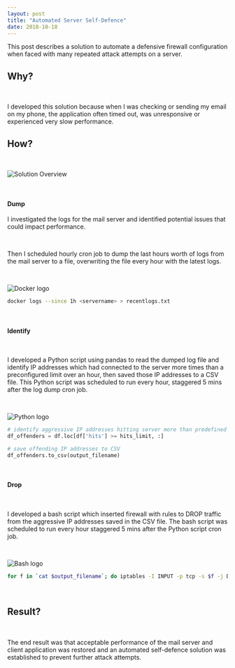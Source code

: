 ```yaml
---
layout: post
title: "Automated Server Self-Defence"
date: 2018-10-18
---
```


This post describes a solution to automate a defensive firewall configuration when faced with many repeated attack attempts on a server.

## Why? 

&nbsp;

I developed this solution because when I was checking or sending my email on my phone, the application often timed out, was unresponsive or experienced very slow performance.

## How?

&nbsp;

![Solution Overview](https://www.draw.io/?lightbox=1&highlight=0000ff&edit=_blank&layers=1&nav=1&title=Untitled%20Diagram.xml#R7ZpRb6M4EIB%2FTR6JwCYJeQxp2V1pV6rUk%2B4xcsEBqwYj4zTkfv3ZYBLANA27adXdTas2eAy2mW%2FGnrEzgeu0%2FMJRnvxgEaYTYMecRBN4NwHAkX9SEJW66IK5lhxqyWK2rAXqmUfyH9Y32lq6IxEuOm0JxqggeVcYsizDoejIEOds371ty2h3YDmKsSF4DBE1pf%2BSSCS11AOLk%2FwrJnHS9OzM9es8ofA55myX6f4mAG6rn7o6RU1b%2BkWLBEVs3xLB%2Bwlcc8ZEfZWWa0yVbhvN6ucmIHjlhuPQOc7Ehc%2FA%2BoYXRHe4GXc1OnFoNIKzaKUUK0sZy6TQT0RKZcmRl2aXehQ46uhZ9%2F4FsxQLflCwNKj4KFKPJS3dzvTo9ycOjYhjigR5GejhgRE5klPzBdvxEGupelSbIbR1U9pQh3TVb0sgHmNhtgW8t9qSF62XP4kqGsNk3BsZXW4mjCuQMdv6CTKzG5mm5ev5jNnWT5BZGGS%2BylehB4OPwKXoQikEZ894zSjjJ2hbQmlPhCiJM1kMJTws5f4L5oLI9WOlK1ISRaobf58QgR9zFKo%2B93K1lLJqfcBqtLZqnmWiaV4uF371q%2BWPerD2q9aiOsblL9oLMO3Ftc9PlMOgzlDxBvzFn6U3KNeDAuHgvHYGynIIimPfqFyRiuuNdRXHMbB8R4WaTxM5kRXyk7K4%2BD0Yraufc%2BvdVbBAE8uyi8XxZh0szmI2FgswsKzimOOiUOspsL893Ji8wcSxz0OB9tgZzDFzl3842m5JqPI%2BztIbmCs4izsb7SwXxMcy%2Bc3VJUmrdLwNo69TwfKW9Dt6wvSBFUQQpmqfmBCSNPSpqvCPOXhLtToLh37V2arI620DBQE1hS0pFRlfj%2BcuEULtN6zUS4MgjDI4JSHLtkQS5NNQ2VYQIYHkh5JLIwsKFhJErRRHBFmg2hYIVBKnKzZVxaZTkHM520QsfMbccoA3zbP4w%2FHDLn7ggl60Nxr%2F%2FA%2FED97Ez8pDjDN5MXfLucKeEgnhkGNVqaYcq7Tyg0hY9gGYgYkZ9DDD7uzblC%2FHbOZaBuYBvJdyqoxDqimg5EkhoCTfIC4DoSDDYs%2F4M1FKDALC8R5RupHuU36ICzXZzDkX6urW9Ua7kBmcr7m097%2FAjTK8tw4YcUsGV4zu1PiKyqnkv5bIst3jjPmJ1tKeJcB5L0tzx1pCk3NcMpmGaqfD5xIeFq%2BEIC0DOUUjdUkgbQvW0n531R03f1q6Az0vMnYBx%2BZSA3vbd7s0%2F8TxoD4NcbxeYuucSYDfGZTJyetxcnrJ1eicd2Cn%2B1sk34ZsP%2FO%2B3Z%2FACg6fU5xjZcb2d5zdfOp9ObnzsZyguY9kMBqIFn4lLhiOOI6nnIpHhIrkCKc2iOaMFdT3VgtZWsbqbHlKWLGYpqQIp7zWXs%2BIZO%2Br5dq9919BPYTWMK8PjxH669ysxxqOZm1uTt1Y%2FxaswVtrpQp6j18IqM%2FDTt%2B6gPf%2FAw%3D%3D)

&nbsp;

#### Dump

I investigated the logs for the mail server and identified potential issues that could impact performance.

&nbsp;

Then I scheduled hourly cron job to dump the last hours worth of logs from the mail server to a file, overwriting the file every hour with the latest logs.

&nbsp;

![Docker logo](https://png.icons8.com/color/50/000000/docker.png)

~~~ bash
docker logs --since 1h <servername> > recentlogs.txt

~~~

&nbsp;

#### Identify

&nbsp;

I developed a Python script using pandas to read the dumped log file and identify IP addresses which had connected to the server more times than a preconfigured limit over an hour, then saved those IP addresses to a CSV file. This Python script was scheduled to run every hour, staggered 5 mins after the log dump cron job.

&nbsp;

![Python logo](https://www.python.org/static/favicon.ico)

~~~ python
# identify aggressive IP addresses hitting server more than predefined limit per hour
df_offenders = df.loc[df['hits'] >= hits_limit, :]

# save offending IP addresses to CSV
df_offenders.to_csv(output_filename)

~~~

&nbsp;

#### Drop

&nbsp;

I developed a bash script which inserted firewall with rules to DROP traffic from the aggressive IP addresses saved in the CSV file. The bash script was scheduled to run every hour staggered 5 mins after the Python script cron job.

&nbsp;

![Bash logo](https://github.com/odb/official-bash-logo/raw/master/assets/Logos/Icons/PNG/64x64.png)

~~~ bash
for f in `cat $output_filename`; do iptables -I INPUT -p tcp -s $f -j DROP; done 

~~~

&nbsp;

## Result?

&nbsp;

The end result was that acceptable performance of the mail server and client application was restored and an automated self-defence solution was established to prevent further attack attempts.
